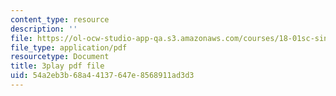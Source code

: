 ```yaml
---
content_type: resource
description: ''
file: https://ol-ocw-studio-app-qa.s3.amazonaws.com/courses/18-01sc-single-variable-calculus-fall-2010/54a2eb3b68a44137647e8568911ad3d3_2_7htv5eviM.pdf
file_type: application/pdf
resourcetype: Document
title: 3play pdf file
uid: 54a2eb3b-68a4-4137-647e-8568911ad3d3
---
```

